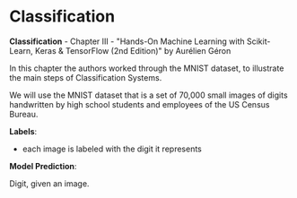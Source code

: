 # Classification

**Classification** - Chapter III - "Hands-On Machine Learning with Scikit-Learn, Keras & TensorFlow (2nd Edition)" by Aurélien Géron

In this chapter the authors worked through the MNIST dataset, to illustrate the main steps of Classification Systems.

We will use the MNIST dataset that is a set of 70,000 small images of digits handwritten by high school students and employees of the US Census Bureau.

**Labels**:

* each image is labeled with the digit it represents

**Model Prediction**:

Digit, given an image.
